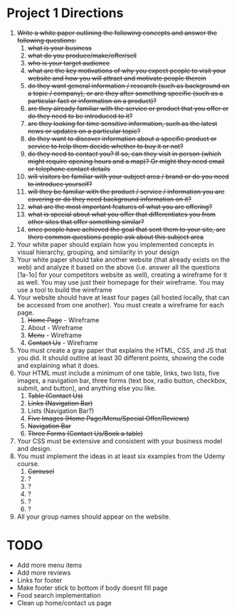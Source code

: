 # Project 1 Directions
1. ~~Write a white paper outlining the following concepts and answer the following questions:~~
    1. ~~what is your business~~
    2. ~~what do you produce/make/offer/sell~~
    3. ~~who is your target audience~~
    4. ~~what are the key motivations of why you expect people to visit your website and how you will attract and
       motivate people therein~~
    5. ~~do they want general information / research (such as background on a topic / company), or are they after
       something specific (such as a particular fact or information on a product)?~~
    6. ~~are they already familiar with the service or product that you offer or do they need to be introduced to it?~~
    7. ~~are they looking for time sensitive information, such as the latest news or updates on a particular topic?~~
    8. ~~do they want to discover information about a specific product or service to help them decide whether to buy it
       or not?~~
    9. ~~do they need to contact you? If so, can they visit in person (which might require opening hours and a map)? Or
       might they need email or telephone contact details~~
    10. ~~will visitors be familiar with your subject area / brand or do you need to introduce yourself?~~
    11. ~~will they be familiar with the product / service / information you are covering or do they need background
        information on it?~~
    12. ~~what are the most important features of what you are offering?~~
    13. ~~what is special about what you offer that differentiates you from other sites that offer something similar?~~
    14. ~~once people have achieved the goal that sent them to your site, are there common questions people ask about
        this subject area~~
2. Your white paper should explain how you implemented concepts in visual hierarchy, grouping, and similarity in your
   design
3. Your white paper should take another website (that already exists on the web) and analyze it based on the above (i.e.
   answer all the questions [1a-1o] for your competitors website as well), creating a wireframe for it as well. You may
   use just their homepage for their wireframe. You may use a tool to build the wireframe
4. Your website should have at least four pages (all hosted locally, that can be accessed from one another). You must
   create a wireframe for each page.
    1. ~~Home Page~~ - Wireframe
    2. About - Wireframe
    3. ~~Menu~~ - Wireframe
    4. ~~Contact Us~~ - Wireframe
5. You must create a gray paper that explains the HTML, CSS, and JS that you did. It should outline at least 30
   different points, showing the code and explaining what it does.
6. Your HTML must include a minimum of one table, links, two lists, five images, a navigation bar, three forms (text
   box, radio button, checkbox, submit, and button), and anything else you like.
    1. ~~Table (Contact Us)~~
    2. ~~Links (Navigation Bar)~~
    3. Lists (Navigation Bar?)
    4. ~~Five Images (Home Page/Menu/Special Offer/Reviews)~~
    5. ~~Navigation Bar~~
    6. ~~Three Forms (Contact Us/Book a table)~~
7. Your CSS must be extensive and consistent with your business model and design.
8. You must implement the ideas in at least six examples from the Udemy course.
    1. ~~Carousel~~
    2. ?
    3. ?
    4. ?
    5. ?
    6. ?
9. All your group names should appear on the website.

# TODO

- Add more menu items
- Add more reviews
- Links for footer
- Make footer stick to bottom if body doesnt fill page
- Food search implementation
- Clean up home/contact us page